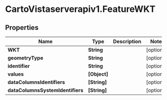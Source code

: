 # CartoVistaserverapiv1.FeatureWKT

## Properties
Name | Type | Description | Notes
------------ | ------------- | ------------- | -------------
**WKT** | **String** |  | [optional] 
**geometryType** | **String** |  | [optional] 
**identifier** | **String** |  | [optional] 
**values** | **[Object]** |  | [optional] 
**dataColumnsIdentifiers** | **[String]** |  | [optional] 
**dataColumnsSystemIdentifiers** | **[String]** |  | [optional] 


